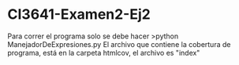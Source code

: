 # CI3641-Examen2-Ej2
Para correr el programa solo se debe hacer >python ManejadorDeExpresiones.py
El archivo que contiene la cobertura de programa, está en la carpeta htmlcov, el archivo es "index"
